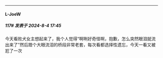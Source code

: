 ﻿
*****

####  L-JoeW  
##### 117#       发表于 2024-8-4 17:45

今天看败犬女主想起来了，我个人觉得“啊咧好奇怪啊，抱歉，怎么突然眼泪就流出来了”然后蹬个大眼流泪的桥段非常老套，每次看都选择性遗忘，今天一看又被尬了一次

